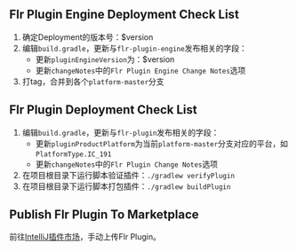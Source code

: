 ## Flr Plugin Engine Deployment Check List

1. 确定Deployment的版本号：$version
1. 编辑`build.gradle`，更新与`flr-plugin-engine`发布相关的字段：
   - 更新`pluginEngineVersion`为：$version
   - 更新`changeNotes`中的`Flr Plugin Engine Change Notes`选项
1. 打tag，合并到各个`platform-master`分支

## Flr Plugin Deployment Check List

1. 编辑`build.gradle`，更新与`flr-plugin`发布相关的字段：
   - 更新`pluginProductPlatform`为当前`platform-master`分支对应的平台，如`PlatformType.IC_191`
   - 更新`changeNotes`中的`Flr Plugin Change Notes`选项
1. 在项目根目录下运行脚本验证插件：`./gradlew verifyPlugin`
1. 在项目根目录下运行脚本打包插件：`./gradlew buildPlugin`

## Publish Flr Plugin To Marketplace

前往[IntelliJ插件市场](https://plugins.jetbrains.com/)，手动上传Flr Plugin。

